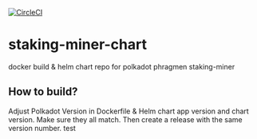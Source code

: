 [![CircleCI](https://circleci.com/gh/w3f/staking-miner-chart/tree/master.svg?style=svg)](https://circleci.com/gh/w3f/staking-miner-chart/)

# staking-miner-chart
docker build &amp; helm chart repo for polkadot phragmen staking-miner

## How to build?

Adjust Polkadot Version in Dockerfile & Helm chart app version and chart version. Make sure they all match. Then create a release with the same version number.
test
